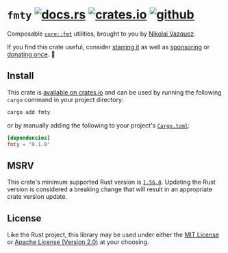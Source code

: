# `fmty` [![docs.rs](https://img.shields.io/crates/v/fmty.svg?style=flat-square&label=docs&color=blue&logo=rust)](https://docs.rs/fmty) [![crates.io](https://img.shields.io/crates/d/fmty.svg?style=flat-square)](https://crates.io/crates/fmty) [![github](https://img.shields.io/github/stars/nvzqz/fmty.svg?style=flat-square&color=black)][github]

Composable [`core::fmt`](https://doc.rust-lang.org/core/fmt/) utilities, brought
to you by [Nikolai Vazquez](https://hachyderm.io/@nikolai).

If you find this crate useful, consider
[starring it][github] as well as
[sponsoring](https://github.com/sponsors/nvzqz) or
[donating once](https://paypal.me/nvzqz). 💖

[github]: https://github.com/nvzqz/fmty

## Install

This crate is [available on crates.io](https://crates.io/crates/fmty) and can be
used by running the following `cargo` command in your project directory:

```sh
cargo add fmty
```

or by manually adding the following to your project's [`Cargo.toml`](https://doc.rust-lang.org/cargo/reference/manifest.html):

```toml
[dependencies]
fmty = "0.1.0"
```

## MSRV

This crate's minimum supported Rust version is [`1.56.0`](https://github.com/rust-lang/rust/blob/master/RELEASES.md#version-1560-2021-10-21).
Updating the Rust version is considered a breaking change that will result in an
appropriate crate version update.

## License

Like the Rust project, this library may be used under either the
[MIT License](https://github.com/nvzqz/fmty/blob/main/LICENSE-MIT) or
[Apache License (Version 2.0)](https://github.com/nvzqz/fmty/blob/main/LICENSE-APACHE)
at your choosing.
